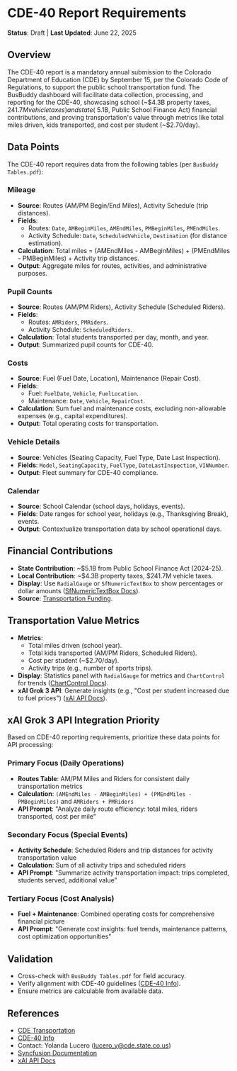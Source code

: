 # CDE-40 Report Requirements

**Status**: Draft | **Last Updated**: June 22, 2025

## Overview
The CDE-40 report is a mandatory annual submission to the Colorado Department of Education (CDE) by September 15, per the Colorado Code of Regulations, to support the public school transportation fund. The BusBuddy dashboard will facilitate data collection, processing, and reporting for the CDE-40, showcasing school (~$4.3B property taxes, $241.7M vehicle taxes) and state (~$5.1B, Public School Finance Act) financial contributions, and proving transportation's value through metrics like total miles driven, kids transported, and cost per student (~$2.70/day).

## Data Points
The CDE-40 report requires data from the following tables (per `BusBuddy Tables.pdf`):

### Mileage
- **Source**: Routes (AM/PM Begin/End Miles), Activity Schedule (trip distances).
- **Fields**:
  - Routes: `Date`, `AMBeginMiles`, `AMEndMiles`, `PMBeginMiles`, `PMEndMiles`.
  - Activity Schedule: `Date`, `ScheduledVehicle`, `Destination` (for distance estimation).
- **Calculation**: Total miles = (AMEndMiles - AMBeginMiles) + (PMEndMiles - PMBeginMiles) + Activity trip distances.
- **Output**: Aggregate miles for routes, activities, and administrative purposes.

### Pupil Counts
- **Source**: Routes (AM/PM Riders), Activity Schedule (Scheduled Riders).
- **Fields**:
  - Routes: `AMRiders`, `PMRiders`.
  - Activity Schedule: `ScheduledRiders`.
- **Calculation**: Total students transported per day, month, and year.
- **Output**: Summarized pupil counts for CDE-40.

### Costs
- **Source**: Fuel (Fuel Date, Location), Maintenance (Repair Cost).
- **Fields**:
  - Fuel: `FuelDate`, `Vehicle`, `FuelLocation`.
  - Maintenance: `Date`, `Vehicle`, `RepairCost`.
- **Calculation**: Sum fuel and maintenance costs, excluding non-allowable expenses (e.g., capital expenditures).
- **Output**: Total operating costs for transportation.

### Vehicle Details
- **Source**: Vehicles (Seating Capacity, Fuel Type, Date Last Inspection).
- **Fields**: `Model`, `SeatingCapacity`, `FuelType`, `DateLastInspection`, `VINNumber`.
- **Output**: Fleet summary for CDE-40 compliance.

### Calendar
- **Source**: School Calendar (school days, holidays, events).
- **Fields**: Date ranges for school year, holidays (e.g., Thanksgiving Break), events.
- **Output**: Contextualize transportation data by school operational days.

## Financial Contributions
- **State Contribution**: ~$5.1B from Public School Finance Act (2024-25).
- **Local Contribution**: ~$4.3B property taxes, $241.7M vehicle taxes.
- **Display**: Use `RadialGauge` or `SfNumericTextBox` to show percentages or dollar amounts ([SfNumericTextBox Docs](https://help.syncfusion.com/windowsforms/numerictextbox/getting-started)).
- **Source**: [Transportation Funding](https://www.cde.state.co.us/cdefinance/transportation).

## Transportation Value Metrics
- **Metrics**:
  - Total miles driven (school year).
  - Total kids transported (AM/PM Riders, Scheduled Riders).
  - Cost per student (~$2.70/day).
  - Activity trips (e.g., number of sports trips).
- **Display**: Statistics panel with `RadialGauge` for metrics and `ChartControl` for trends ([ChartControl Docs](https://help.syncfusion.com/windowsforms/chart/getting-started)).
- **xAI Grok 3 API**: Generate insights (e.g., "Cost per student increased due to fuel prices") ([xAI API Docs](https://docs.x.ai)).

## xAI Grok 3 API Integration Priority
Based on CDE-40 reporting requirements, prioritize these data points for API processing:

### Primary Focus (Daily Operations)
- **Routes Table**: AM/PM Miles and Riders for consistent daily transportation metrics
- **Calculation**: `(AMEndMiles - AMBeginMiles) + (PMEndMiles - PMBeginMiles)` and `AMRiders + PMRiders`
- **API Prompt**: "Analyze daily route efficiency: total miles, riders transported, cost per mile"

### Secondary Focus (Special Events)
- **Activity Schedule**: Scheduled Riders and trip distances for activity transportation value
- **Calculation**: Sum of all activity trips and scheduled riders
- **API Prompt**: "Summarize activity transportation impact: trips completed, students served, additional value"

### Tertiary Focus (Cost Analysis)
- **Fuel + Maintenance**: Combined operating costs for comprehensive financial picture
- **API Prompt**: "Generate cost insights: fuel trends, maintenance patterns, cost optimization opportunities"

## Validation
- Cross-check with `BusBuddy Tables.pdf` for field accuracy.
- Verify alignment with CDE-40 guidelines ([CDE-40 Info](https://www.cde.state.co.us/idm/transportation)).
- Ensure metrics are calculable from available data.

## References
- [CDE Transportation](https://www.cde.state.co.us/cdefinance/transportation)
- [CDE-40 Info](https://www.cde.state.co.us/idm/transportation)
- Contact: Yolanda Lucero (lucero_y@cde.state.co.us)
- [Syncfusion Documentation](https://help.syncfusion.com/windowsforms)
- [xAI API Docs](https://docs.x.ai)
